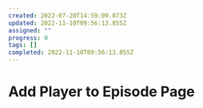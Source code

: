 ```yaml
---
created: 2022-07-20T14:59:09.073Z
updated: 2022-11-10T09:56:13.855Z
assigned: ""
progress: 0
tags: []
completed: 2022-11-10T09:56:13.855Z
---
```


# Add Player to Episode Page
